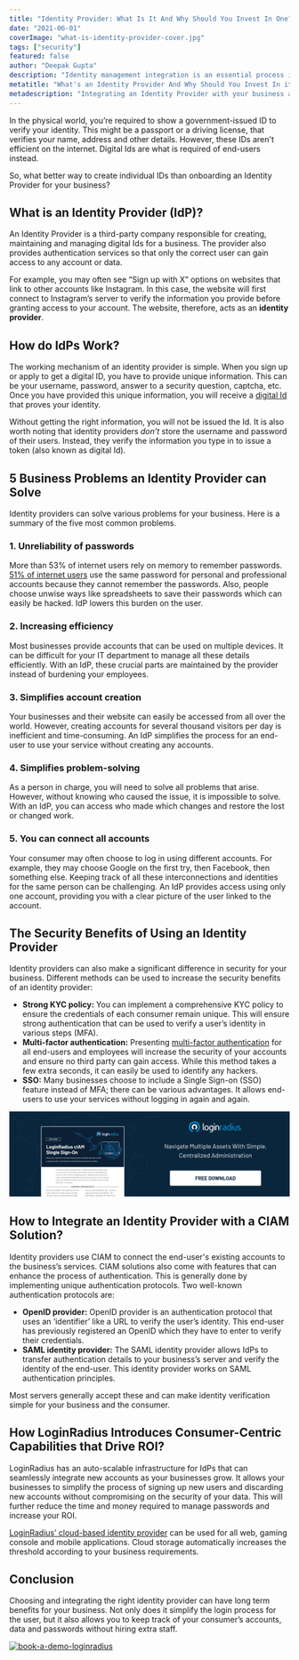 ```yaml
---
title: "Identity Provider: What Is It And Why Should You Invest In One?"
date: "2021-06-01"
coverImage: "what-is-identity-provider-cover.jpg"
tags: ["security"]
featured: false 
author: "Deepak Gupta" 
description: "Identity management integration is an essential process in today’s consumer-driven world. Identity providers are a great way to offer your consumers an easy sign-in method. So, when they are connecting to your website or online store, it can allow them to login once with their unique details and not have to remember multiple logins."
metatitle: "What's an Identity Provider And Why Should You Invest In it?"
metadescription: "Integrating an Identity Provider with your business application can simplify user authentication. Also find out how investing in an IdP increases your business security."
---
```



In the physical world, you’re required to show a government-issued ID to verify your identity. This might be a passport or a driving license, that verifies your name, address and other details. However, these IDs aren't efficient on the internet. Digital Ids are what is required of end-users instead. 

So, what better way to create individual IDs than onboarding an Identity Provider for your business? 


## What is an Identity Provider (IdP)?

An Identity Provider is a third-party company responsible for creating, maintaining and managing digital Ids for a business. The provider also provides authentication services so that only the correct user can gain access to any account or data. 

For example, you may often see “Sign up with X” options on websites that link to other accounts like Instagram. In this case, the website will first connect to Instagram’s server to verify the information you provide before granting access to your account. The website, therefore, acts as an **identity provider**.


## How do IdPs Work?

The working mechanism of an identity provider is simple. When you sign up or apply to get a digital ID, you have to provide unique information. This can be your username, password, answer to a security question, captcha, etc. Once you have provided this unique information, you will receive a [digital Id](https://www.loginradius.com/blog/start-with-identity/2019/10/digital-identity-management/) that proves your identity. 

Without getting the right information, you will not be issued the Id. It is also worth noting that identity providers _don’t_ store the username and password of their users. Instead, they verify the information you type in to issue a token (also known as digital Id).


## 5 Business Problems an Identity Provider can Solve

Identity providers can solve various problems for your business. Here is a summary of the five most common problems.


### 1. Unreliability of passwords

More than 53% of internet users rely on memory to remember passwords. [51% of internet users](https://dataprot.net/statistics/password-statistics/#:~:text=Password%20statistics%202021%20-%20Editor%27s%20pick,both%20work%20and%20personal%20accounts.&text=The%20password%20%E2%80%9C123456%E2%80%9D%20is%20still,by%2023%20million%20account%20holders.) use the same password for personal and professional accounts because they cannot remember the passwords. Also, people choose unwise ways like spreadsheets to save their passwords which can easily be hacked. IdP lowers this burden on the user. 


### 2. Increasing efficiency

Most businesses provide accounts that can be used on multiple devices. It can be difficult for your IT department to manage all these details efficiently. With an IdP, these crucial parts are maintained by the provider instead of burdening your employees.


### 3. Simplifies account creation

Your businesses and their website can easily be accessed from all over the world. However, creating accounts for several thousand visitors per day is inefficient and time-consuming. An IdP simplifies the process for an end-user to use your service without creating any accounts.


### 4. Simplifies problem-solving

As a person in charge, you will need to solve all problems that arise. However, without knowing who caused the issue, it is impossible to solve. With an IdP, you can access who made which changes and restore the lost or changed work.


### 5. You can connect all accounts

Your consumer may often choose to log in using different accounts. For example, they may choose Google on the first try, then Facebook, then something else. Keeping track of all these interconnections and identities for the same person can be challenging. An IdP provides access using only one account, providing you with a clear picture of the user linked to the account.


## The Security Benefits of Using an Identity Provider

Identity providers can also make a significant difference in security for your business. Different methods can be used to increase the security benefits of an identity provider:



*   **Strong KYC policy:** You can implement a comprehensive KYC policy to ensure the credentials of each consumer remain unique. This will ensure strong authentication that can be used to verify a user’s identity in various steps (MFA). 
*   **Multi-factor authentication:** Presenting [multi-factor authentication](https://www.loginradius.com/blog/start-with-identity/2019/06/what-is-multi-factor-authentication/) for all end-users and employees will increase the security of your accounts and ensure no third party can gain access. While this method takes a few extra seconds, it can easily be used to identify any hackers.
*   **SSO:** Many businesses choose to include a Single Sign-on (SSO) feature instead of MFA; there can be various advantages. It allows end-users to use your services without logging in again and again. 

[![sso](sso.png)](https://www.loginradius.com/resource/loginradius-single-sign-on/)


## How to Integrate an Identity Provider with a CIAM Solution?

Identity providers use CIAM to connect the end-user's existing accounts to the business’s services. CIAM solutions also come with features that can enhance the process of authentication. This is generally done by implementing unique authentication protocols. Two well-known authentication protocols are:



*   **OpenID provider:** OpenID provider is an authentication protocol that uses an ‘identifier’ like a URL to verify the user’s identity. This end-user has previously registered an OpenID which they have to enter to verify their credentials. 
*   **SAML identity provider:** The SAML identity provider allows IdPs to transfer authentication details to your business’s server and verify the identity of the end-user. This identity provider works on SAML authentication principles.

Most servers generally accept these and can make identity verification simple for your business and the consumer. 


## How LoginRadius Introduces Consumer-Centric Capabilities that Drive ROI?

LoginRadius has an auto-scalable infrastructure for IdPs that can seamlessly integrate new accounts as your businesses grow. It allows your businesses to simplify the process of signing up new users and discarding new accounts without compromising on the security of your data. This will further reduce the time and money required to manage passwords and increase your ROI.

[LoginRadius’ cloud-based identity provider](https://www.loginradius.com/identity-providers/) can be used for all web, gaming console and mobile applications. Cloud storage automatically increases the threshold according to your business requirements. 


## Conclusion

Choosing and integrating the right identity provider can have long term benefits for your business. Not only does it simplify the login process for the user, but it also allows you to keep track of your consumer’s accounts, data and passwords without hiring extra staff. 



[![book-a-demo-loginradius](book-a-demo-loginradius.png)](https://www.loginradius.com/book-a-demo/)

